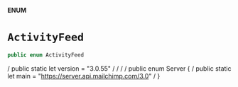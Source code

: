 **ENUM**

# `ActivityFeed`

```swift
public enum ActivityFeed
```

/  public static let version = "3.0.55"
/
/
/
/  public enum Server {
/    public static let main = "https://server.api.mailchimp.com/3.0"
/  }
